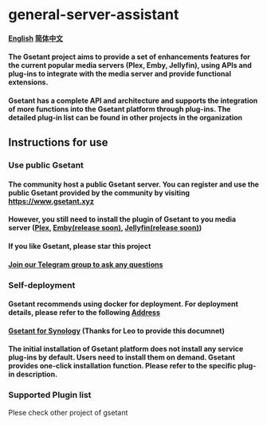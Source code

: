# general-server-assistant

#### [English](README.md) [简体中文](README-cn.md)

#### The Gsetant project aims to provide a set of enhancements features for the current popular media servers (Plex, Emby, Jellyfin), using APIs and plug-ins to integrate with the media server and provide functional extensions.

#### Gsetant has a complete API and architecture and supports the integration of more functions into the Gsetant platform through plug-ins. The detailed plug-in list can be found in other projects in the organization

## Instructions for use

### Use public Gsetant

#### The community host a public Gsetant server. You can register and use the public Gsetant provided by the community by visiting https://www.gsetant.xyz
#### However, you still need to install the plugin of Gsetant to you media server ([Plex](https://github.com/gsetant/Gsetant.bundle), [Emby(release soon)](), [Jellyfin(release soon)]())
#### If you like Gsetant, please star this project
#### [Join our Telegram group to ask any questions](https://t.me/AdultScraperX) 
### Self-deployment

#### Gsetant recommends using docker for deployment. For deployment details, please refer to the following [Address](https://github.com/gsetant/general-server-assistant/tree/master/docker)

#### [Gsetant for Synology](doc/Synology/Readme.md) (Thanks for Leo to provide this documnet)
#### The initial installation of Gsetant platform does not install any service plug-ins by default. Users need to install them on demand. Gsetant provides one-click installation function. Please refer to the specific plug-in description.

### Supported Plugin list
Plese check other project of gsetant
